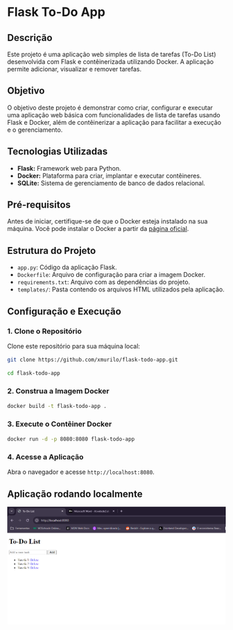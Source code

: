 # Flask To-Do App

## Descrição

Este projeto é uma aplicação web simples de lista de tarefas (To-Do List) desenvolvida com Flask e contêinerizada utilizando Docker. A aplicação permite adicionar, visualizar e remover tarefas.

## Objetivo

O objetivo deste projeto é demonstrar como criar, configurar e executar uma aplicação web básica com funcionalidades de lista de tarefas usando Flask e Docker, além de contêinerizar a aplicação para facilitar a execução e o gerenciamento.

## Tecnologias Utilizadas

- **Flask:** Framework web para Python.
- **Docker:** Plataforma para criar, implantar e executar contêineres.
- **SQLite:** Sistema de gerenciamento de banco de dados relacional.

## Pré-requisitos

Antes de iniciar, certifique-se de que o Docker esteja instalado na sua máquina. Você pode instalar o Docker a partir da [página oficial](https://www.docker.com/products/docker-desktop).

## Estrutura do Projeto

- `app.py`: Código da aplicação Flask.
- `Dockerfile`: Arquivo de configuração para criar a imagem Docker.
- `requirements.txt`: Arquivo com as dependências do projeto.
- `templates/`: Pasta contendo os arquivos HTML utilizados pela aplicação.

## Configuração e Execução

### 1. Clone o Repositório

Clone este repositório para sua máquina local:

```bash
git clone https://github.com/xmurilo/flask-todo-app.git
```

```bash
cd flask-todo-app
```

### 2. Construa a Imagem Docker
```bash
docker build -t flask-todo-app .
```

### 3. Execute o Contêiner Docker
```bash
docker run -d -p 8080:8080 flask-todo-app
```

### 4. Acesse a Aplicação
Abra o navegador e acesse `http://localhost:8080`.

## Aplicação rodando localmente

![aplicacao](image.png)
